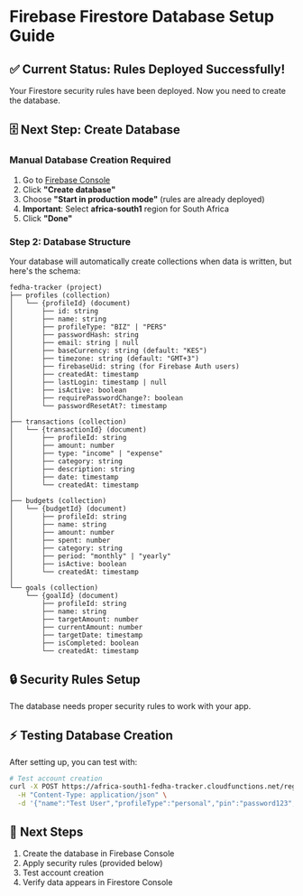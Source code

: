 # Firebase Firestore Database Setup Guide

## ✅ **Current Status: Rules Deployed Successfully!**

Your Firestore security rules have been deployed. Now you need to create the database.

## 🗄️ **Next Step: Create Database**

### Manual Database Creation Required
1. Go to [Firebase Console](https://console.firebase.google.com/project/fedha-tracker/firestore)
2. Click **"Create database"**
3. Choose **"Start in production mode"** (rules are already deployed)
4. **Important**: Select **africa-south1** region for South Africa
5. Click **"Done"**

### Step 2: Database Structure
Your database will automatically create collections when data is written, but here's the schema:

```
fedha-tracker (project)
├── profiles (collection)
│   └── {profileId} (document)
│       ├── id: string
│       ├── name: string
│       ├── profileType: "BIZ" | "PERS"
│       ├── passwordHash: string
│       ├── email: string | null
│       ├── baseCurrency: string (default: "KES")
│       ├── timezone: string (default: "GMT+3")
│       ├── firebaseUid: string (for Firebase Auth users)
│       ├── createdAt: timestamp
│       ├── lastLogin: timestamp | null
│       ├── isActive: boolean
│       ├── requirePasswordChange?: boolean
│       └── passwordResetAt?: timestamp
│
├── transactions (collection)
│   └── {transactionId} (document)
│       ├── profileId: string
│       ├── amount: number
│       ├── type: "income" | "expense"
│       ├── category: string
│       ├── description: string
│       ├── date: timestamp
│       └── createdAt: timestamp
│
├── budgets (collection)
│   └── {budgetId} (document)
│       ├── profileId: string
│       ├── name: string
│       ├── amount: number
│       ├── spent: number
│       ├── category: string
│       ├── period: "monthly" | "yearly"
│       ├── isActive: boolean
│       └── createdAt: timestamp
│
└── goals (collection)
    └── {goalId} (document)
        ├── profileId: string
        ├── name: string
        ├── targetAmount: number
        ├── currentAmount: number
        ├── targetDate: timestamp
        ├── isCompleted: boolean
        └── createdAt: timestamp
```

## 🔒 **Security Rules Setup**

The database needs proper security rules to work with your app.

## ⚡ **Testing Database Creation**

After setting up, you can test with:
```bash
# Test account creation
curl -X POST https://africa-south1-fedha-tracker.cloudfunctions.net/register \
  -H "Content-Type: application/json" \
  -d '{"name":"Test User","profileType":"personal","pin":"password123","email":"test@example.com"}'
```

## 🎯 **Next Steps**
1. Create the database in Firebase Console
2. Apply security rules (provided below)
3. Test account creation
4. Verify data appears in Firestore Console
